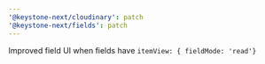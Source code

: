```yaml
---
'@keystone-next/cloudinary': patch
'@keystone-next/fields': patch
---
```


Improved field UI when fields have `itemView: { fieldMode: 'read'}`
